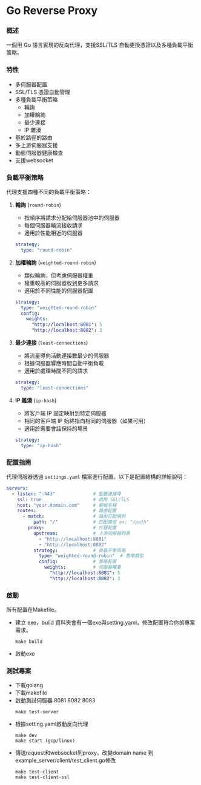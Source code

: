 # Go Reverse Proxy

### 概述
一個用 Go 語言實現的反向代理，支援SSL/TLS 自動更換憑證以及多種負載平衡策略。

### 特性
- 多伺服器配置
- SSL/TLS 憑證自動管理
- 多種負載平衡策略
  - 輪詢
  - 加權輪詢
  - 最少連接
  - IP 雜湊
- 基於路徑的路由
- 多上游伺服器支援
- 動態伺服器健康檢查
- 支援websocket
### 負載平衡策略
代理支援四種不同的負載平衡策略：

1. **輪詢** (`round-robin`)
   - 按順序將請求分配給伺服器池中的伺服器
   - 每個伺服器輪流接收請求
   - 適用於性能相近的伺服器
   ```yaml
   strategy:
     type: "round-robin"
   ```

2. **加權輪詢** (`weighted-round-robin`)
   - 類似輪詢，但考慮伺服器權重
   - 權重較高的伺服器收到更多請求
   - 適用於不同性能的伺服器配置
   ```yaml
   strategy:
     type: "weighted-round-robin"
     config:
       weights:
         "http://localhost:8081": 5
         "http://localhost:8082": 3
   ```

3. **最少連接** (`least-connections`)
   - 將流量導向活動連接數最少的伺服器
   - 根據伺服器響應時間自動平衡負載
   - 適用於處理時間不同的請求
   ```yaml
   strategy:
     type: "least-connections"
   ```

4. **IP 雜湊** (`ip-hash`)
   - 將客戶端 IP 固定映射到特定伺服器
   - 相同的客戶端 IP 始終指向相同的伺服器（如果可用）
   - 適用於需要會話保持的場景
   ```yaml
   strategy:
     type: "ip-hash"
   ```

### 配置指南
代理伺服器透過 `settings.yaml` 檔案進行配置。以下是配置結構的詳細說明：

```yaml
servers:
  - listen: ":443"              # 監聽連接埠
    ssl: true                   # 啟用 SSL/TLS
    host: "your.domain.com"     # 網域名稱
    routes:                     # 路由配置
      - match:                  # 路由匹配規則
          path: "/"             # 匹配路徑 ex: "/path"
        proxy:                  # 代理配置
          upstream:             # 上游伺服器列表
            - "http://localhost:8081"
            - "http://localhost:8082"
          strategy:             # 負載平衡策略
            type: "weighted-round-robin"  # 策略類型 
            config:             # 策略配置
              weights:          # 伺服器權重
                "http://localhost:8081": 5
                "http://localhost:8082": 3
```


### 啟動
所有配置在Makefile。

- 建立 exe，build 資料夾會有一個exe與setting.yaml，修改配置符合你的專案需求。
    ```
    make build
    ```
- 啟動exe

### 測試專案
- 下載golang
- 下載makefile
- 啟動測試伺服器 8081 8082 8083
    ```
    make test-server
    ```
- 根據setting.yaml啟動反向代理
    ```
    make dev
    make start (gcp/linux)
    ```    
- 傳送request和websocket到proxy，改變domain name 到example_server/client/test_client.go修改
    ```
    make test-client
    make test-client-ssl
    ```

